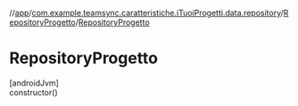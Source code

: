 //[app](../../../index.md)/[com.example.teamsync.caratteristiche.iTuoiProgetti.data.repository](../index.md)/[RepositoryProgetto](index.md)/[RepositoryProgetto](-repository-progetto.md)

# RepositoryProgetto

[androidJvm]\
constructor()

